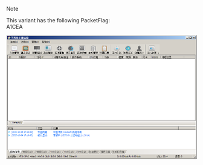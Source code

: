 > [!NOTE]  
> This variant has the following PacketFlag:  
> A1CEA  
  
![Screenshot](https://raw.githubusercontent.com/Cryakl/Ultimate-RAT-Collection/refs/heads/main/Gh0stRat/Gh0st%203.77/Screenshot.png)

